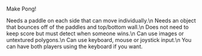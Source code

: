 Make Pong!

Needs a paddle on each side that can move individually.\n
Needs an object that bounces off of the paddles and top/bottom wall.\n
Does not need to keep score but must detect when someone wins.\n
Can use images or untextured polygons.\n
Can use keyboard, mouse or joystick input.\n
You can have both players using the keyboard if you want.
